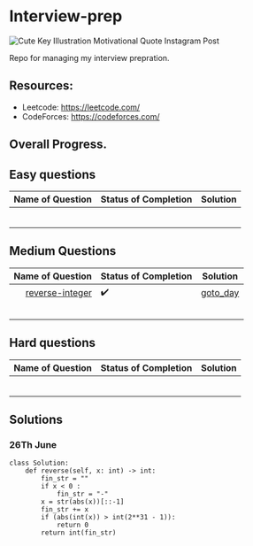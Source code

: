 # Interview-prep
![Cute Key Illustration Motivational Quote Instagram Post](https://user-images.githubusercontent.com/42097653/175800538-fef5f94e-70ab-4cda-9074-dbc1fe59a460.png)

Repo for managing my interview prepration. 

## Resources: 
* Leetcode: https://leetcode.com/
* CodeForces: https://codeforces.com/

## Overall Progress. 
## Easy questions 

|Name of Question|Status of Completion|Solution|
|---|---|---|
|   |   |   |
|   |   |   |
|   |   |   |
|   |   |   |
|   |   |   |
|   |   |   |

## Medium Questions 
|Name of Question|Status of Completion|Solution|
|--:|---|---|
|[reverse-integer](https://leetcode.com/problems/reverse-integer)| ✔️ |[goto_day](https://github.com/someshfengde/Interview-prep/blob/main/README.md#26th-june)|
|   |   |   |
|   |   |   |
|   |   |   |
|   |   |   |
|   |   |   |

## Hard questions 
|Name of Question|Status of Completion|Solution|
|--:|---|---|
|   |   |   |
|   |   |   |
|   |   |   |
|   |   |   |
|   |   |   |
|   |   |   |

## Solutions 
### 26Th June 
```
class Solution:
    def reverse(self, x: int) -> int:    
        fin_str = ""
        if x < 0 :
            fin_str = "-"
        x = str(abs(x))[::-1]
        fin_str += x 
        if (abs(int(x)) > int(2**31 - 1)):
            return 0 
        return int(fin_str)
 ```



